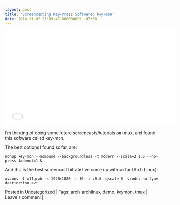 ```yaml
---
layout: post
title: 'Screencasting Key-Press Software: key-mon'
date: 2014-11-02 21:09:47.000000000 -07:00
---
```

<iframe width="560" height="315" src="//www.youtube.com/embed/-z8TQsFYkOY" frameborder="0" allowfullscreen></iframe>

I’m thinking of doing some future screencasts/tutorials on tmux, and found this software called key-mon.

The best options I found so far, are:

`nohup key-mon --nomouse --backgroundless -t modern --scale=2 1.6 --no-press-fadeout=1 &`

And this is the best screencast bitrate I’ve come up with so far (Arch Linux):

`avconv -f x11grab -s 1920x1080 -r 30 -i :0.0 -qscale 0 -vcodec huffyuv destination.avi`

Posted in Uncategorized	| Tags: arch, archlinux, demo, keymon, tmux	| Leave a comment |

